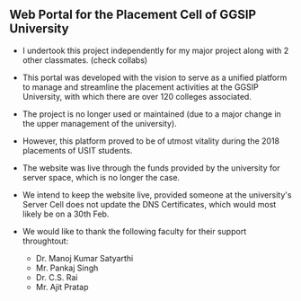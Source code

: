 ## Web Portal for the Placement Cell of GGSIP University

- I undertook this project independently for my major project along with 2 other classmates. (check collabs)
- This portal was developed with the vision to serve as a unified platform to manage and streamline the placement activities at the GGSIP University, with which there are over 120 colleges associated.
- The project is no longer used or maintained (due to a major change in the upper management of the university).
- However, this platform proved to be of utmost vitality during the 2018 placements of USIT students.
- The website was live through the funds provided by the university for server space, which is no longer the case.

- We intend to keep the website live, provided someone at the university's Server Cell does not update the DNS Certificates, which would most likely be on a 30th Feb.
- We would like to thank the following faculty for their support throughtout:
  - Dr. Manoj Kumar Satyarthi
  - Mr. Pankaj Singh
  - Dr. C.S. Rai
  - Mr. Ajit Pratap

